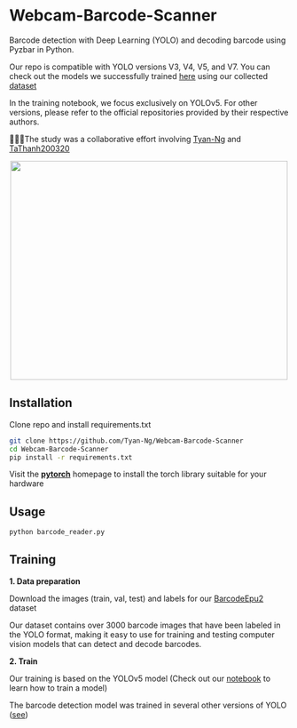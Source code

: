 # Webcam-Barcode-Scanner
Barcode detection with Deep Learning (YOLO) and decoding barcode using Pyzbar in Python.

Our repo is compatible with YOLO versions V3, V4, V5, and V7. You can check out the models we successfully trained [here](https://github.com/Tyan-Ng/Webcam-Barcode-Scanner/releases/tag/Barcode-detection-models) using our collected [dataset](https://doi.org/10.5281/zenodo.7465864)

In the training notebook, we focus exclusively on YOLOv5. For other versions, please refer to the official repositories provided by their respective authors.

🚀🚀🚀The study was a collaborative effort involving [Tyan-Ng](https://github.com/Tyan-Ng) and [TaThanh200320](https://github.com/TaThanh200320)

<p align="center">
<img src="https://github.com/Tyan-Ng/Webcam-Barcode-Scanner/blob/main/barcode_reader.png" width="500" height="394" />
</p>

## Installation
Clone repo and install requirements.txt
```bash
git clone https://github.com/Tyan-Ng/Webcam-Barcode-Scanner
cd Webcam-Barcode-Scanner
pip install -r requirements.txt
```
Visit the [**pytorch**](https://pytorch.org/get-started/locally/) homepage to install the torch library suitable for your hardware
## Usage
```bash
python barcode_reader.py
```

## Training
**1. Data preparation**

Download the images (train, val, test) and labels for our [BarcodeEpu2](https://doi.org/10.5281/zenodo.7465864) dataset

Our dataset contains over 3000 barcode images that have been labeled in the YOLO format, making it easy to use for training and testing computer vision models that can detect and decode barcodes.

**2. Train**

Our training is based on the YOLOv5 model (Check out our [notebook](https://github.com/Tyan-Ng/Webcam-Barcode-Scanner/blob/main/train.ipynb) to learn how to train a model)

The barcode detection model was trained in several other versions of YOLO ([see](https://github.com/Tyan-Ng/Webcam-Barcode-Scanner/releases/tag/Barcode-detection-models))
